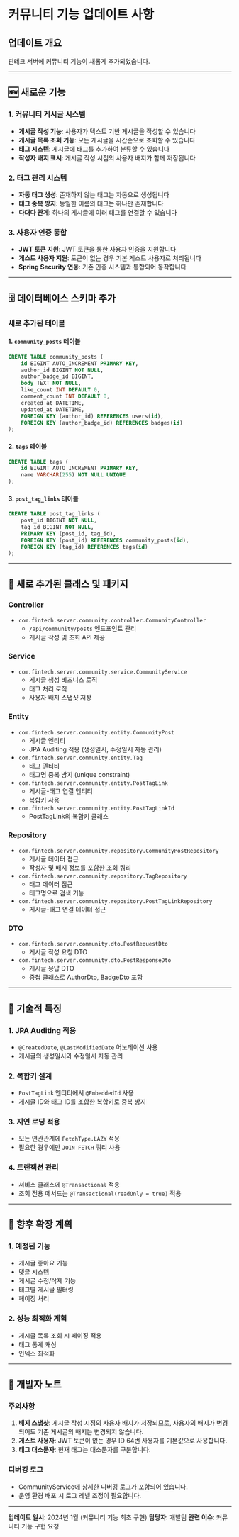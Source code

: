 # 커뮤니티 기능 업데이트 사항

## 업데이트 개요
핀테크 서버에 커뮤니티 기능이 새롭게 추가되었습니다.

---

## 🆕 새로운 기능

### 1. 커뮤니티 게시글 시스템
- **게시글 작성 기능**: 사용자가 텍스트 기반 게시글을 작성할 수 있습니다
- **게시글 목록 조회 기능**: 모든 게시글을 시간순으로 조회할 수 있습니다
- **태그 시스템**: 게시글에 태그를 추가하여 분류할 수 있습니다
- **작성자 배지 표시**: 게시글 작성 시점의 사용자 배지가 함께 저장됩니다

### 2. 태그 관리 시스템
- **자동 태그 생성**: 존재하지 않는 태그는 자동으로 생성됩니다
- **태그 중복 방지**: 동일한 이름의 태그는 하나만 존재합니다
- **다대다 관계**: 하나의 게시글에 여러 태그를 연결할 수 있습니다

### 3. 사용자 인증 통합
- **JWT 토큰 지원**: JWT 토큰을 통한 사용자 인증을 지원합니다
- **게스트 사용자 지원**: 토큰이 없는 경우 기본 게스트 사용자로 처리됩니다
- **Spring Security 연동**: 기존 인증 시스템과 통합되어 동작합니다

---

## 🗄️ 데이터베이스 스키마 추가

### 새로 추가된 테이블

#### 1. `community_posts` 테이블
```sql
CREATE TABLE community_posts (
    id BIGINT AUTO_INCREMENT PRIMARY KEY,
    author_id BIGINT NOT NULL,
    author_badge_id BIGINT,
    body TEXT NOT NULL,
    like_count INT DEFAULT 0,
    comment_count INT DEFAULT 0,
    created_at DATETIME,
    updated_at DATETIME,
    FOREIGN KEY (author_id) REFERENCES users(id),
    FOREIGN KEY (author_badge_id) REFERENCES badges(id)
);
```

#### 2. `tags` 테이블
```sql
CREATE TABLE tags (
    id BIGINT AUTO_INCREMENT PRIMARY KEY,
    name VARCHAR(255) NOT NULL UNIQUE
);
```

#### 3. `post_tag_links` 테이블
```sql
CREATE TABLE post_tag_links (
    post_id BIGINT NOT NULL,
    tag_id BIGINT NOT NULL,
    PRIMARY KEY (post_id, tag_id),
    FOREIGN KEY (post_id) REFERENCES community_posts(id),
    FOREIGN KEY (tag_id) REFERENCES tags(id)
);
```

---

## 📂 새로 추가된 클래스 및 패키지

### Controller
- `com.fintech.server.community.controller.CommunityController`
  - `/api/community/posts` 엔드포인트 관리
  - 게시글 작성 및 조회 API 제공

### Service
- `com.fintech.server.community.service.CommunityService`
  - 게시글 생성 비즈니스 로직
  - 태그 처리 로직
  - 사용자 배지 스냅샷 저장

### Entity
- `com.fintech.server.community.entity.CommunityPost`
  - 게시글 엔티티
  - JPA Auditing 적용 (생성일시, 수정일시 자동 관리)
- `com.fintech.server.community.entity.Tag`
  - 태그 엔티티
  - 태그명 중복 방지 (unique constraint)
- `com.fintech.server.community.entity.PostTagLink`
  - 게시글-태그 연결 엔티티
  - 복합키 사용
- `com.fintech.server.community.entity.PostTagLinkId`
  - PostTagLink의 복합키 클래스

### Repository
- `com.fintech.server.community.repository.CommunityPostRepository`
  - 게시글 데이터 접근
  - 작성자 및 배지 정보를 포함한 조회 쿼리
- `com.fintech.server.community.repository.TagRepository`
  - 태그 데이터 접근
  - 태그명으로 검색 기능
- `com.fintech.server.community.repository.PostTagLinkRepository`
  - 게시글-태그 연결 데이터 접근

### DTO
- `com.fintech.server.community.dto.PostRequestDto`
  - 게시글 작성 요청 DTO
- `com.fintech.server.community.dto.PostResponseDto`
  - 게시글 응답 DTO
  - 중첩 클래스로 AuthorDto, BadgeDto 포함

---

## 🔧 기술적 특징

### 1. JPA Auditing 적용
- `@CreatedDate`, `@LastModifiedDate` 어노테이션 사용
- 게시글의 생성일시와 수정일시 자동 관리

### 2. 복합키 설계
- `PostTagLink` 엔티티에서 `@EmbeddedId` 사용
- 게시글 ID와 태그 ID를 조합한 복합키로 중복 방지

### 3. 지연 로딩 적용
- 모든 연관관계에 `FetchType.LAZY` 적용
- 필요한 경우에만 `JOIN FETCH` 쿼리 사용

### 4. 트랜잭션 관리
- 서비스 클래스에 `@Transactional` 적용
- 조회 전용 메서드는 `@Transactional(readOnly = true)` 적용

---

## 🚀 향후 확장 계획

### 1. 예정된 기능
- 게시글 좋아요 기능
- 댓글 시스템
- 게시글 수정/삭제 기능
- 태그별 게시글 필터링
- 페이징 처리

### 2. 성능 최적화 계획
- 게시글 목록 조회 시 페이징 적용
- 태그 통계 캐싱
- 인덱스 최적화

---

## 📝 개발자 노트

### 주의사항
1. **배지 스냅샷**: 게시글 작성 시점의 사용자 배지가 저장되므로, 사용자의 배지가 변경되어도 기존 게시글의 배지는 변경되지 않습니다.
2. **게스트 사용자**: JWT 토큰이 없는 경우 ID 64번 사용자를 기본값으로 사용합니다.
3. **태그 대소문자**: 현재 태그는 대소문자를 구분합니다.

### 디버깅 로그
- CommunityService에 상세한 디버깅 로그가 포함되어 있습니다.
- 운영 환경 배포 시 로그 레벨 조정이 필요합니다.

---

**업데이트 일시**: 2024년 1월 (커뮤니티 기능 최초 구현)
**담당자**: 개발팀
**관련 이슈**: 커뮤니티 기능 구현 요청